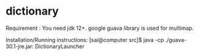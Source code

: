 # dictionary

Requirement : 
You need jdk 12+. google guava library is used for multimap.

Installation/Running instructions:
[sai@computer src]$ java -cp ./guava-30.1-jre.jar: DictionaryLauncher

